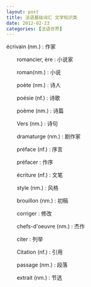 ```yaml
---
layout: post
title: 法语基础词汇 文学知识类
date: 2012-02-23
categories: [法语世界]  
---
```


écrivain (nm.) : 作家

　　romancier, ère : 小说家

　　roman(nm.) : 小说

　　poète (nm.) : 诗人

　　poésie (nf.) : 诗歌

　　poème (nm.) : 诗篇

　　Vers (nm.) : 诗句

　　dramaturge (nm.) : 剧作家

　　préface (nf.) : 序言

　　préfacer : 作序

　　écriture (nf.) : 文笔

　　style (nm.) : 风格

　　brouillon (nm.) : 初稿

　　corriger : 修改

　　chefs-d'oeuvre (nm.) : 杰作

　　citer : 列举

　　Citation (nf.) : 引用

　　passage (nm.) : 段落

　　extrait (nm.) : 节选
